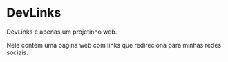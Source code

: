 # DevLinks
DevLinks é apenas um projetinho web. 

Nele contém uma página web com links que redireciona para minhas redes sociais.

